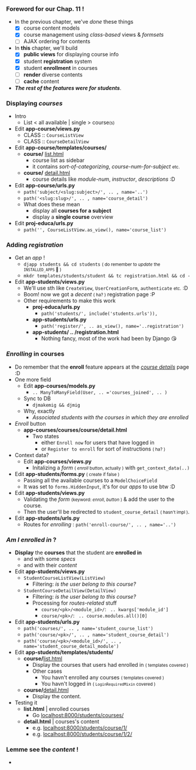 ### Foreword for our Chap. 11 !
- In the previous chapter, we've *done* these things 
    - [x] course content models 
    - [x] course management using *class-based* views & *formsets*
    - [ ] AJAX ordering for contents
- In **this** chapter, we'll build 
    - [x] **public views** for displaying course info 
    - [x] student **registration** system
    - [x] student **enrollment** in courses 
    - [ ] **render** diverse contents 
    - [ ] **cache** content 
- ***The rest of the features were for students***.

### Displaying *courses*
- Intro
    - List < all available | single > course<small>(s)</small>
- Edit **app-course/views.py**
    - CLASS :: ```CourseListView```
    - CLASS :: ```CourseDetailView```
- Edit **app-course/templates/courses/** 
    - **course/** <u>list.html</u>
        - course list as sidebar 
        - it contains *sort-of-categorizing*, *course-num-for-subject* <small>etc.</small> 
    - **course/** <u>detail.html</u>
        - course details like *module-num*, *instructor*, *descriptions* :D 
- Edit **app-course/urls.py**
    - ```path('subject/<slug:subject>/', .. , name='..')```
    - ```path('<slug:slug>/', .. , name='course_detail')```
    - What does these mean
        - display all **courses for a subject**
        - display a **single course** overview
- Edit **proj-educa/urls.py**
    - ```path('', CourseListView.as_view(), name='course_list')```

### Adding *registration*
- Get an *app* !
    - ```djapp students && cd students``` <small>( do remember to *update* the ```INSTALLED_APPS``` 🤪 )</small>
    - ```mkdr templates/students/student && tc registration.html && cd -```
- Edit **app-students/views.py**
    - We'll use sth like ```CreateView```, ```UserCreationForm```, ```authenticate``` <small>etc.</small> :D 
    - Boom! now we got a *decent* <small>( ha? )</small> registration page :P
    - Other requirements to make this work 
        - **proj-educa/urls.py** 
            - ```path('students/', include('students.urls')),```
        - **app-students/urls.py**
            - ```path('register/', .. as_view(), name='..registration')```
        - **app-students/ .. /registration.html**
            - Nothing fancy, most of the work had been by Django 😘 

### *Enrolling* in courses
- Do remember that the **enroll** feature appears at the <u>*course details*</u> page :D 
- One more field 
    - Edit **app-courses/models.py**
        - ```.. ManyToManyField(User, .. ='courses_joined', .. )```
    - Sync to DB 
        - ```djmakemig && djmig```
    - Why, exactly
        - *Associated students with the courses in which they are enrolled*
- *Enroll* button
    - **app-courses/courses/course/detail.html**
        - Two states 
            - either ```Enroll now``` for users that have logged in
            - or ```Register to enroll``` for sort of instructions <small>( ha? )</small>
- Context data?
    - Edit **app-courses/views.py**
        - Initalizing a *form* <small>( *enroll* button, actually )</small> with ```get_context_data(..)``` 
- Edit **app-students/forms.py** <small>( create if false )</small>
    - Passing all the available courses to a ```ModelChoiceField```
    - It was set to ```forms.HiddenInput```, it's for our *apps* to use btw :D 
- Edit **app-students/views.py** 
    - Validating the *form* <small>(keyword: *enroll*, *button* )</small> & add the user to the course.
    - Then the user'll be redirected to ```student_course_detail``` <small>( hasn't impl )</small>.
- Edit **app-students/urls.py** 
    - Routes for *enrolling* : ```path('enroll-course/', .. , name='..')```

### *Am I enrolled in* ?
- **Display** the **courses** that the student are **enrolled in**
    - and with some *specs*
    - and with their *content*
- Edit **app-students/views.py** 
    - ```StudentCourseListView(ListView)```
        - Filtering: *is the user belong to this course?*
    - ```StudentCourseDetailView(DetailView)```
        - Filtering: *is the user belong to this course?*
        - Processing for *routes-related* stuff
            - ```course/<pk>/<module_id>/```: ``` .. kwargs['module_id']```
            - ```course/<pk>/```: ``` .. course.modules.all()[0]```
- Edit **app-students/urls.py**
    - ```path('courses/', .. , name='student_course_list')```
    - ```path('course/<pk>/', .. , name='student_course_detail')```
    - ```path('course/<pk>/<module_id>/', .. , name='student_course_detail_module')```
- Edit **app-students/templates/students/**
    - **course/**<u>list.html</u>
        - Display the courses that users had enrolled in <small>( templates covered )</small>
        - Other cases
            - You havn't enrolled any courses <small>( templates covered )</small>
            - You havn't logged in <small>( ```LoginRequiredMixin``` covered )</small>
    - **course/**<u>detail.html</u>
        - Display the content.
- Testing it 
    - **list.html** | enrolled courses
        - Go [localhost:8000/students/courses/](http://127.0.0.1:8000/students/courses/)
    - **detail.html** | courses's content
        - e.g. [localhost:8000/students/course/1/](http://127.0.0.1:8000/students/course/1/)
        - e.g. [localhost:8000/students/course/1/2/](http://127.0.0.1:8000/students/course/1/2/)

### Lemme see the *content* !
- 